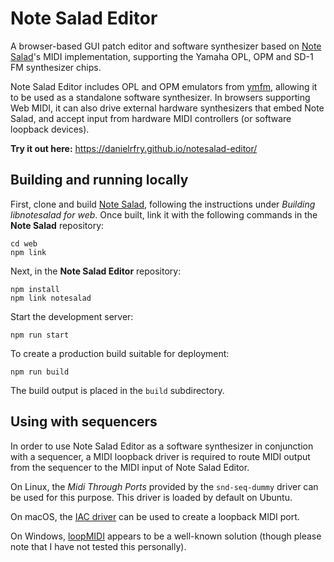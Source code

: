 # Note Salad Editor

A browser-based GUI patch editor and software synthesizer based on [Note Salad](https://github.com/danielrfry/notesalad)'s MIDI implementation, supporting the Yamaha OPL, OPM and SD-1 FM synthesizer chips.

Note Salad Editor includes OPL and OPM emulators from [ymfm](https://github.com/aaronsgiles/ymfm/), allowing it to be used as a standalone software synthesizer. In browsers supporting Web MIDI, it can also drive external hardware synthesizers that embed Note Salad, and accept input from hardware MIDI controllers (or software loopback devices).

**Try it out here:** https://danielrfry.github.io/notesalad-editor/

## Building and running locally

First, clone and build [Note Salad](https://github.com/danielrfry/notesalad), following the instructions under _Building libnotesalad for web_. Once built, link it with the following commands in the **Note Salad** repository:

```
cd web
npm link
```

Next, in the **Note Salad Editor** repository:

```
npm install
npm link notesalad
```

Start the development server:

```
npm run start
```

To create a production build suitable for deployment:

```
npm run build
```

The build output is placed in the `build` subdirectory.

## Using with sequencers

In order to use Note Salad Editor as a software synthesizer in conjunction with a sequencer, a MIDI loopback driver is required to route MIDI output from the sequencer to the MIDI input of Note Salad Editor.

On Linux, the _Midi Through Ports_ provided by the `snd-seq-dummy` driver can be used for this purpose. This driver is loaded by default on Ubuntu.

On macOS, the [IAC driver](https://support.apple.com/guide/audio-midi-setup/ams1013/mac) can be used to create a loopback MIDI port.

On Windows, [loopMIDI](https://www.tobias-erichsen.de/software/loopmidi.html) appears to be a well-known solution (though please note that I have not tested this personally).
